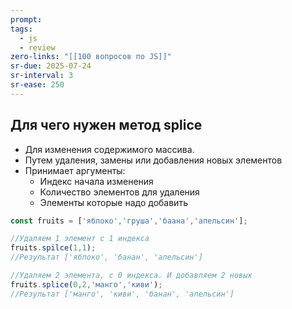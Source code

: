 ```yaml
---
prompt: 
tags:
  - js
  - review
zero-links: "[[100 вопросов по JS]]"
sr-due: 2025-07-24
sr-interval: 3
sr-ease: 250
---
```

## Для чего нужен метод splice
- Для изменения содержимого массива.
- Путем удаления, замены или добавления новых элементов
- Принимает аргументы:
	- Индекс начала изменения
	- Количество элементов для удаления
	- Элементы которые надо добавить 
```js
const fruits = ['яблоко','груша','баана','апельсин'];

//Удаляем 1 элемент с 1 индекса
fruits.spilce(1,1);
//Результат ['яблоко', 'банан', 'апельсин']

//Удаляем 2 элемента, с 0 индекса. И добавляем 2 новых
fruits.splice(0,2,'манго','киви');
//Результат ['манго', 'киви', 'банан', 'апельсин']
```
